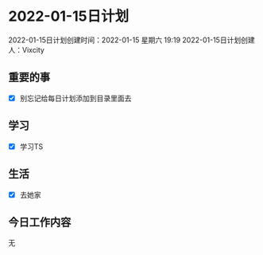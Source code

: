 # 2022-01-15日计划

2022-01-15日计划创建时间：2022-01-15 星期六  19:19
2022-01-15日计划创建人：Vixcity

## 重要的事
- [x] 别忘记给每日计划添加到目录里面去

## 学习
- [x] 学习TS

## 生活
- [x] 去她家

## 今日工作内容
无